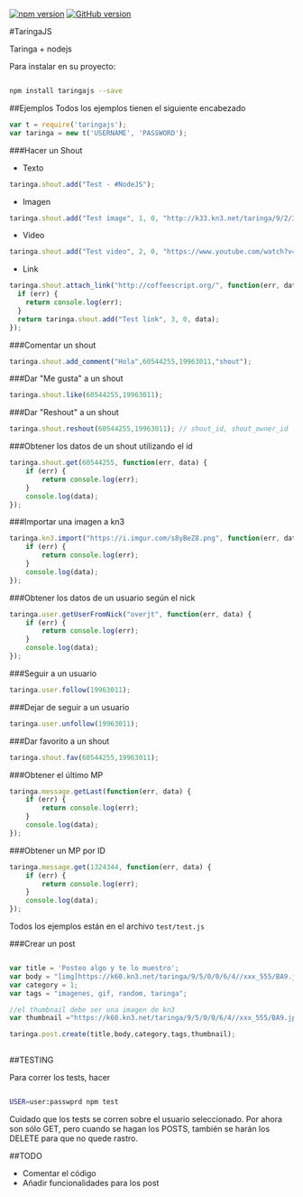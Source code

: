 [![npm version](https://badge.fury.io/js/taringajs.svg)](http://badge.fury.io/js/taringajs) [![GitHub version](https://badge.fury.io/gh/overjt%2Ftaringajs.svg)](http://badge.fury.io/gh/overjt%2Ftaringajs)

#TaringaJS

Taringa + nodejs


Para instalar en su proyecto:
```bash

npm install taringajs --save

```
##Ejemplos
Todos los ejemplos tienen el siguiente encabezado
```javascript
var t = require('taringajs');
var taringa = new t('USERNAME', 'PASSWORD');
```

###Hacer un Shout
* Texto
```javascript
taringa.shout.add("Test - #NodeJS");
```
* Imagen
```javascript
taringa.shout.add("Test image", 1, 0, "http://k33.kn3.net/taringa/9/2/3/6/7/8//djtito08/9B4.jpg"); //La url debe ser de kn3
```
* Video
```javascript
taringa.shout.add("Test video", 2, 0, "https://www.youtube.com/watch?v=l7Fi8-7HRhc");
```
* Link
```javascript
taringa.shout.attach_link("http://coffeescript.org/", function(err, data) {
  if (err) {
    return console.log(err);
  }
  return taringa.shout.add("Test link", 3, 0, data);
});
```

###Comentar un shout
```javascript
taringa.shout.add_comment("Hola",60544255,19963011,"shout");
```

###Dar "Me gusta" a un shout
```javascript
taringa.shout.like(60544255,19963011);
```

###Dar "Reshout" a un shout
```javascript
taringa.shout.reshout(60544255,19963011); // shout_id, shout_owner_id
```

###Obtener los datos de un shout utilizando el id
```javascript
taringa.shout.get(60544255, function(err, data) {
    if (err) {
        return console.log(err);
    }
    console.log(data);
});
```

###Importar una imagen a kn3
```javascript
taringa.kn3.import("https://i.imgur.com/s8yBeZ8.png", function(err, data) {
    if (err) {
        return console.log(err);
    }
    console.log(data);
});
```

###Obtener los datos de un usuario según el nick
```javascript
taringa.user.getUserFromNick("overjt", function(err, data) {
    if (err) {
        return console.log(err);
    }
    console.log(data);
});
```

###Seguir a un usuario
```javascript
taringa.user.follow(19963011);
```

###Dejar de seguir a un usuario
```javascript
taringa.user.unfollow(19963011);
```

###Dar favorito a un shout
```javascript
taringa.shout.fav(60544255,19963011);
```


###Obtener el último MP
```javascript
taringa.message.getLast(function(err, data) {
    if (err) {
        return console.log(err);
    }
    console.log(data);
});
```

###Obtener un MP por ID
```javascript
taringa.message.get(1324344, function(err, data) {
    if (err) {
        return console.log(err);
    }
    console.log(data);
});
```
Todos los ejemplos están en el archivo `test/test.js`

###Crear un post


```javascript

var title = 'Posteo algo y te lo muestro';
var body = "[img]https://k60.kn3.net/taringa/9/5/0/0/6/4//xxx_555/BA9.jpg[/img]";
var category = 1;
var tags = "imagenes, gif, random, taringa";

//el thumbnail debe ser una imagen de kn3
var thumbnail ="https://k60.kn3.net/taringa/9/5/0/0/6/4//xxx_555/BA9.jpg";

taringa.post.create(title,body,category,tags,thumbnail); 
                        

```
##TESTING

Para correr los tests, hacer
```bash

USER=user:passwprd npm test

```

Cuidado que los tests se corren sobre el usuario seleccionado. Por ahora son sólo GET, pero cuando se hagan los POSTS, también se harán los DELETE para que no quede rastro.

##TODO
* Comentar el código
* Añadir funcionalidades para los post






